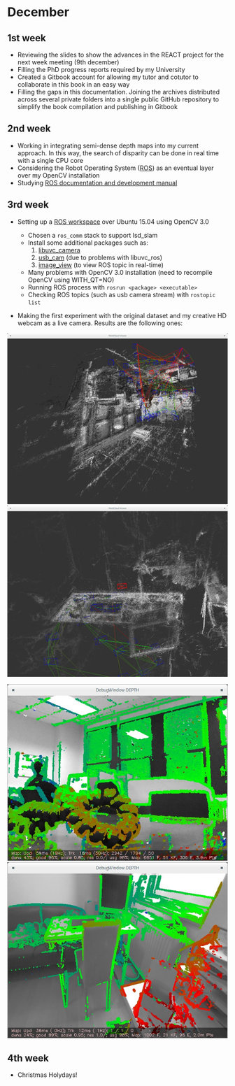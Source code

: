 December
========

1st week
--------

-   Reviewing the slides to show the advances in the REACT project for
    the next week meeting (9th december)
-   Filling the PhD progress reports required by my University
-   Created a Gitbook account for allowing my tutor and cotutor to
    collaborate in this book in an easy way
-   Filling the gaps in this documentation. Joining the archives
    distributed across several private folders into a single public
    GitHub repository to simplify the book compilation and publishing in
    Gitbook

2nd week
--------

-   Working in integrating semi-dense depth maps into my current
    approach. In this way, the search of disparity can be done in real
    time with a single CPU core
-   Considering the Robot Operating System ([ROS](http://wiki.ros.org)) as an eventual layer over my OpenCV installation
-   Studying [ROS documentation and development manual](http://wiki.ros.org/ROS/Introduction)

3rd week
--------

- Setting up a [ROS workspace](http://wiki.ros.org/indigo/Installation/Source) over Ubuntu 15.04 using OpenCV 3.0
  - Chosen a `ros_comm` stack to support lsd_slam
  - Install some additional packages such as:
    1. [libuvc_camera](http://wiki.ros.org/libuvc_camera)
    2. [usb_cam](http://wiki.ros.org/usb_cam) (due to problems with libuvc_ros)
    2. [image_view](http://wiki.ros.org/image_view) (to view ROS topic in real-time)
  - Many problems with OpenCV 3.0 installation (need to recompile OpenCV using WITH_QT=NO)
  - Running ROS process with `rosrun <package> <executable>`
  - Checking ROS topics (such as usb camera stream) with `rostopic list`

- Making the first experiment with the original dataset and my creative HD webcam as a live camera. Results are the following ones:

![live-pointcloud](../../figures/lsd-slam/pointcloud-live.jpg "The point cloud with the live webcam")
![bag-pointcloud](../../figures/lsd-slam/pointcloud-bag.jpg "The point cloud with the datatset from the author")

![live-depthmap](../../figures/lsd-slam/depthmap-live.jpg "The generated semi-dende depth map with the live webcam")
![bag-depthmap](../../figures/lsd-slam/depthmap-bag.jpg "The generated semi-dende depth map with the dataset from the author")

4th week
--------

- Christmas Holydays!
